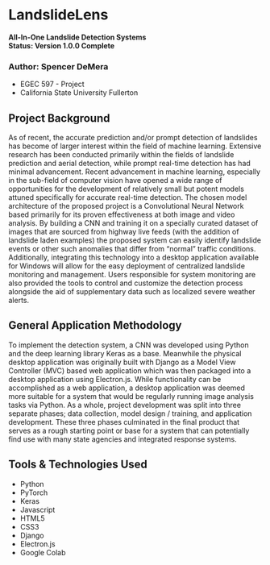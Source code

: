 # LandslideLens
**All-In-One Landslide Detection Systems**
<br>
**Status: Version 1.0.0 Complete**

### Author: Spencer DeMera

- EGEC 597 - Project
- California State University Fullerton

## Project Background
  As of recent, the accurate prediction and/or prompt detection of landslides has become of larger interest within the field of machine learning. Extensive research has been conducted primarily within the fields of landslide prediction and aerial detection, while prompt real-time detection has had minimal advancement. Recent advancement in machine learning, especially in the sub-field of computer vision have opened a wide range of opportunities for the development of relatively small but potent models attuned specifically for accurate real-time detection. The chosen model architecture of the proposed project is a Convolutional Neural Network based primarily for its proven effectiveness at both image and video analysis. By building a CNN and training it on a specially curated dataset of images that are sourced from highway live feeds (with the addition of landslide laden examples) the proposed system can easily identify landslide events or other such anomalies that differ from “normal” traffic conditions. Additionally, integrating this technology into a desktop application available for Windows will allow for the easy deployment of centralized landslide monitoring and management. Users responsible for system monitoring are also provided the tools to control and customize the detection process alongside the aid of supplementary data such as localized severe weather alerts. 

## General Application Methodology
  To implement the detection system, a CNN was developed using Python and the deep learning library Keras as a base. Meanwhile the physical desktop application was originally built with Django as a Model View Controller (MVC) based web application which was then packaged into a desktop application using Electron.js. While functionality can be accomplished as a web application, a desktop application was deemed more suitable for a system that would be regularly running image analysis tasks via Python. As a whole, project development was split into three separate phases; data collection, model design / training, and application development. These three phases culminated in the final product that serves as a rough starting point or base for a system that can potentially find use with many state agencies and integrated response systems. 

## Tools & Technologies Used
* Python
* PyTorch
* Keras
* Javascript
* HTML5
* CSS3
* Django
* Electron.js
* Google Colab
